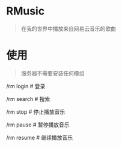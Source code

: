 # RMusic

> 在我的世界中播放来自网易云音乐的歌曲

# 使用

> 服务器不需要安装任何模组

/rm login  # 登录

/rm search  # 搜索

/rm stop  # 停止播放音乐

/rm pause  # 暂停播放音乐

/rm resume  # 继续播放音乐

